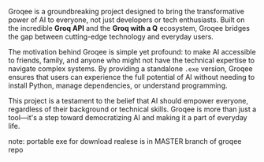 Groqee is a groundbreaking project designed to bring the transformative power of AI to everyone, not just developers or tech enthusiasts. Built on the incredible **Groq API** and the **Groq with a Q** ecosystem, Groqee bridges the gap between cutting-edge technology and everyday users.

The motivation behind Groqee is simple yet profound: to make AI accessible to friends, family, and anyone who might not have the technical expertise to navigate complex systems. By providing a standalone `.exe` version, Groqee ensures that users can experience the full potential of AI without needing to install Python, manage dependencies, or understand programming.

This project is a testament to the belief that AI should empower everyone, regardless of their background or technical skills. Groqee is more than just a tool—it's a step toward democratizing AI and making it a part of everyday life.

note: portable exe for download realese is in MASTER branch of groqee repo
